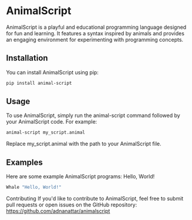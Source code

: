 # AnimalScript

AnimalScript is a playful and educational programming language designed for fun and learning. It features a syntax inspired by animals and provides an engaging environment for experimenting with programming concepts.

## Installation

You can install AnimalScript using pip:

```bash
pip install animal-script
```

## Usage
To use AnimalScript, simply run the animal-script command followed by your AnimalScript code. For example:

```bash
animal-script my_script.animal 
```
Replace my_script.animal with the path to your AnimalScript file.

## Examples
Here are some example AnimalScript programs:
Hello, World!

```bash
Whale "Hello, World!"
```

Contributing
If you'd like to contribute to AnimalScript, feel free to submit pull requests or open issues on the GitHub repository: https://github.com/adnanattar/animalscript
